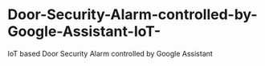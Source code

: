 # Door-Security-Alarm-controlled-by-Google-Assistant-IoT-
IoT based Door Security Alarm controlled by Google Assistant
